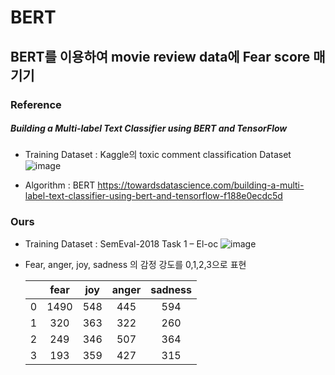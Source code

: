 # BERT

## BERT를 이용하여 movie review data에 Fear score 매기기


### Reference

##### Building a Multi-label Text Classifier using BERT and TensorFlow

* Training Dataset : Kaggle의 toxic comment classification Dataset
![image](https://user-images.githubusercontent.com/53829167/103154624-00661780-47dc-11eb-997d-0f580c5545f4.png)

* Algorithm : BERT
https://towardsdatascience.com/building-a-multi-label-text-classifier-using-bert-and-tensorflow-f188e0ecdc5d


### Ours

* Training Dataset : SemEval-2018 Task 1 – El-oc
![image](https://user-images.githubusercontent.com/53829167/103154715-aa45a400-47dc-11eb-9c19-e1091b95b13c.png)

* Fear, anger, joy, sadness 의 감정 강도를 0,1,2,3으로 표현

  |          |     fear    |     joy    |     anger    |     sadness    |
  |:--------:|:-----------:|:----------:|:------------:|:--------------:|
  |     0    |     1490    |     548    |      445     |       594      |
  |     1    |      320    |     363    |      322     |       260      |
  |     2    |      249    |     346    |      507     |       364      |
  |     3    |      193    |     359    |      427     |       315      |


